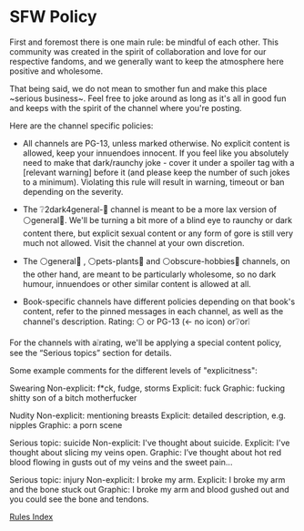 # SFW Policy

First and foremost there is one main rule: be mindful of each other. This community was created in the spirit of collaboration and love for our respective fandoms, and we generally want to keep the atmosphere here positive and wholesome.

That being said, we do not mean to smother fun and make this place ~serious business~. Feel free to joke around as long as it's all in good fun and keeps with the spirit of the channel where you're posting.

Here are the channel specific policies:

- All channels are PG-13, unless marked otherwise. No explicit content is allowed, keep your innuendoes innocent. If you feel like you absolutely need to make that dark/raunchy joke - cover it under a spoiler tag with a [relevant warning] before it (and please keep the number of such jokes to a minimum). Violating this rule will result in warning, timeout or ban depending on the severity.

- The ❔2dark4general-📓 channel is meant to be a more lax version of ⚪general📓. We'll be turning a bit more of a blind eye to raunchy or dark content there, but explicit sexual content or any form of gore is still very much not allowed. Visit the channel at your own discretion.

- The ⚪general📓 , ⚪pets-plants📓 and ⚪obscure-hobbies📓 channels, on the other hand, are meant to be particularly wholesome, so no dark humour, innuendoes or other similar content is allowed at all.

- Book-specific channels have different policies depending on that book's content, refer to the pinned messages in each channel, as well as the channel's description. Rating: ⚪ or  PG-13 (<- no icon) or❔or❕

For the channels with a❕rating, we'll be applying a special content policy, see the “Serious topics” section for details.

Some example comments for the different levels of "explicitness":

Swearing
Non-explicit: f*ck, fudge, storms
Explicit: fuck
Graphic: fucking shitty son of a bitch motherfucker

Nudity
Non-explicit: mentioning breasts
Explicit: detailed description, e.g. nipples
Graphic: a porn scene

Serious topic: suicide
Non-explicit: I've thought about suicide.
Explicit: I've thought about slicing my veins open.
Graphic: I’ve thought about hot red blood flowing in gusts out of my veins and the sweet pain...

Serious topic: injury
Non-explicit: I broke my arm.
Explicit: I broke my arm and the bone stuck out
Graphic: I broke my arm and blood gushed out and you could see the bone and tendons.

[Rules Index](./Rules%20Index.md)
